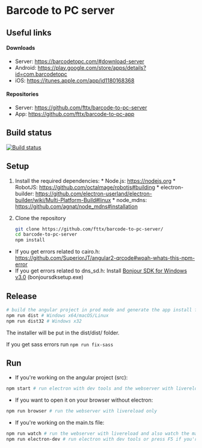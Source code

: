 # Barcode to PC server

## Useful links
#### Downloads
* Server: https://barcodetopc.com/#download-server
* Android: https://play.google.com/store/apps/details?id=com.barcodetopc
* iOS: https://itunes.apple.com/app/id1180168368

#### Repositories
* Server: https://github.com/fttx/barcode-to-pc-server
* App: https://github.com/fttx/barcode-to-pc-app

## Build status

[![Build status](https://ci.appveyor.com/api/projects/status/un8nkjy7755fh7io?svg=true)](https://ci.appveyor.com/project/fttx/barcode-to-pc-server)


## Setup
  1. Install the required dependencies:
    * Node.js: https://nodejs.org
    * RobotJS: https://github.com/octalmage/robotjs#building
    * electron-builder: https://github.com/electron-userland/electron-builder/wiki/Multi-Platform-Build#linux
    * node_mdns: https://github.com/agnat/node_mdns#installation

  2. Clone the repository
  
      ```bash
      git clone https://github.com/fttx/barcode-to-pc-server/
      cd barcode-to-pc-server
      npm install
      ```

  * If you get errors related to cairo.h:  https://github.com/SuperiorJT/angular2-qrcode#woah-whats-this-npm-error
  * If you get errors related to dns_sd.h: Install [Bonjour SDK for Windows v3.0](https://developer.apple.com/download/more/) (bonjoursdksetup.exe) 

## Release 
  ```bash
  # build the angular project in prod mode and generate the app install files
  npm run dist # Windows x64/macOS/Linux
  npm run dist32 # Windows x32
  ```
  
  The installer will be put in the dist/dist/ folder.

  If you get sass errors run `npm run fix-sass`


## Run
  * If you're working on the angular project (src):
  ```bash
  npm start # run electron with dev tools and the webserver with livereload
  ```

  * If you want to open it on your browser without electron:
  ```bash
  npm run browser # run the webserver with livereload only
  ```

  * If you're working on the main.ts file:
  ```bash
  npm run watch # run the webserver with livereload and also watch the main.ts file
  npm run electron-dev # run electron with dev tools or press F5 if you're using VSCode to start debugging
  ```
